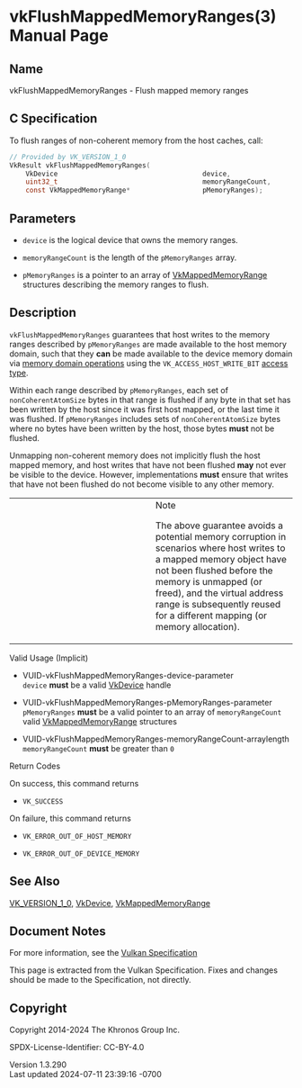 # vkFlushMappedMemoryRanges(3) Manual Page

## Name

vkFlushMappedMemoryRanges - Flush mapped memory ranges



## <a href="#_c_specification" class="anchor"></a>C Specification

To flush ranges of non-coherent memory from the host caches, call:

``` c
// Provided by VK_VERSION_1_0
VkResult vkFlushMappedMemoryRanges(
    VkDevice                                    device,
    uint32_t                                    memoryRangeCount,
    const VkMappedMemoryRange*                  pMemoryRanges);
```

## <a href="#_parameters" class="anchor"></a>Parameters

- `device` is the logical device that owns the memory ranges.

- `memoryRangeCount` is the length of the `pMemoryRanges` array.

- `pMemoryRanges` is a pointer to an array of
  [VkMappedMemoryRange](https://registry.khronos.org/vulkan/specs/1.3-extensions/man/html/VkMappedMemoryRange.html) structures describing
  the memory ranges to flush.

## <a href="#_description" class="anchor"></a>Description

`vkFlushMappedMemoryRanges` guarantees that host writes to the memory
ranges described by `pMemoryRanges` are made available to the host
memory domain, such that they **can** be made available to the device
memory domain via <a
href="https://registry.khronos.org/vulkan/specs/1.3-extensions/html/vkspec.html#synchronization-dependencies-available-and-visible"
target="_blank" rel="noopener">memory domain operations</a> using the
`VK_ACCESS_HOST_WRITE_BIT` <a
href="https://registry.khronos.org/vulkan/specs/1.3-extensions/html/vkspec.html#synchronization-access-types"
target="_blank" rel="noopener">access type</a>.

Within each range described by `pMemoryRanges`, each set of
`nonCoherentAtomSize` bytes in that range is flushed if any byte in that
set has been written by the host since it was first host mapped, or the
last time it was flushed. If `pMemoryRanges` includes sets of
`nonCoherentAtomSize` bytes where no bytes have been written by the
host, those bytes **must** not be flushed.

Unmapping non-coherent memory does not implicitly flush the host mapped
memory, and host writes that have not been flushed **may** not ever be
visible to the device. However, implementations **must** ensure that
writes that have not been flushed do not become visible to any other
memory.

<table>
<colgroup>
<col style="width: 50%" />
<col style="width: 50%" />
</colgroup>
<tbody>
<tr>
<td class="icon"><em></em></td>
<td class="content">Note
<p>The above guarantee avoids a potential memory corruption in scenarios
where host writes to a mapped memory object have not been flushed before
the memory is unmapped (or freed), and the virtual address range is
subsequently reused for a different mapping (or memory
allocation).</p></td>
</tr>
</tbody>
</table>

Valid Usage (Implicit)

- <a href="#VUID-vkFlushMappedMemoryRanges-device-parameter"
  id="VUID-vkFlushMappedMemoryRanges-device-parameter"></a>
  VUID-vkFlushMappedMemoryRanges-device-parameter  
  `device` **must** be a valid [VkDevice](https://registry.khronos.org/vulkan/specs/1.3-extensions/man/html/VkDevice.html) handle

- <a href="#VUID-vkFlushMappedMemoryRanges-pMemoryRanges-parameter"
  id="VUID-vkFlushMappedMemoryRanges-pMemoryRanges-parameter"></a>
  VUID-vkFlushMappedMemoryRanges-pMemoryRanges-parameter  
  `pMemoryRanges` **must** be a valid pointer to an array of
  `memoryRangeCount` valid
  [VkMappedMemoryRange](https://registry.khronos.org/vulkan/specs/1.3-extensions/man/html/VkMappedMemoryRange.html) structures

- <a href="#VUID-vkFlushMappedMemoryRanges-memoryRangeCount-arraylength"
  id="VUID-vkFlushMappedMemoryRanges-memoryRangeCount-arraylength"></a>
  VUID-vkFlushMappedMemoryRanges-memoryRangeCount-arraylength  
  `memoryRangeCount` **must** be greater than `0`

Return Codes

On success, this command returns  
- `VK_SUCCESS`

On failure, this command returns  
- `VK_ERROR_OUT_OF_HOST_MEMORY`

- `VK_ERROR_OUT_OF_DEVICE_MEMORY`

## <a href="#_see_also" class="anchor"></a>See Also

[VK_VERSION_1_0](https://registry.khronos.org/vulkan/specs/1.3-extensions/man/html/VK_VERSION_1_0.html), [VkDevice](https://registry.khronos.org/vulkan/specs/1.3-extensions/man/html/VkDevice.html),
[VkMappedMemoryRange](https://registry.khronos.org/vulkan/specs/1.3-extensions/man/html/VkMappedMemoryRange.html)

## <a href="#_document_notes" class="anchor"></a>Document Notes

For more information, see the <a
href="https://registry.khronos.org/vulkan/specs/1.3-extensions/html/vkspec.html#vkFlushMappedMemoryRanges"
target="_blank" rel="noopener">Vulkan Specification</a>

This page is extracted from the Vulkan Specification. Fixes and changes
should be made to the Specification, not directly.

## <a href="#_copyright" class="anchor"></a>Copyright

Copyright 2014-2024 The Khronos Group Inc.

SPDX-License-Identifier: CC-BY-4.0

Version 1.3.290  
Last updated 2024-07-11 23:39:16 -0700
